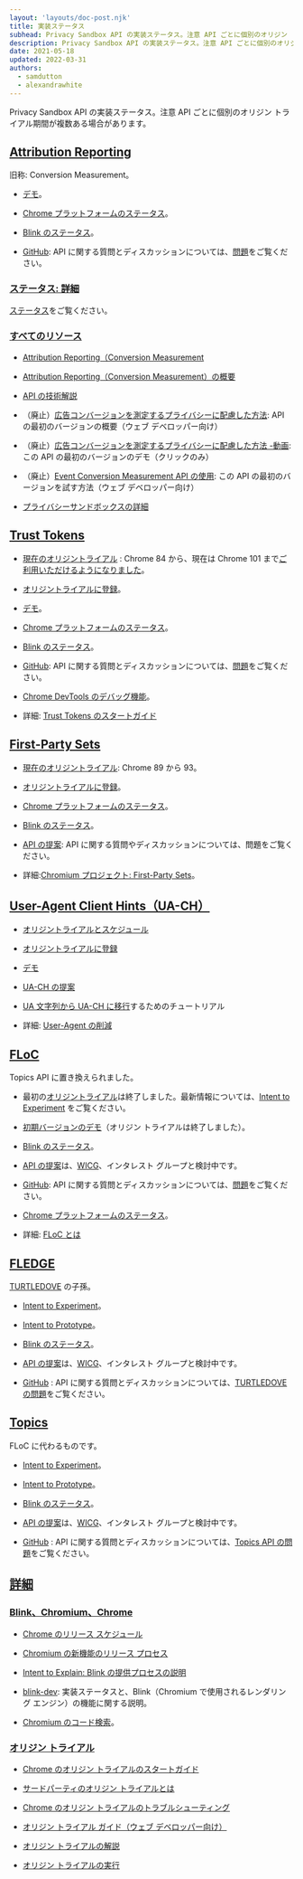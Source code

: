 ```yaml
---
layout: 'layouts/doc-post.njk'
title: 実装ステータス
subhead: Privacy Sandbox API の実装ステータス。注意 API ごとに個別のオリジン トライアル期間が複数ある場合があります。
description: Privacy Sandbox API の実装ステータス。注意 API ごとに個別のオリジン トライアル期間が複数ある場合があります。
date: 2021-05-18
updated: 2022-03-31
authors:
  - samdutton
  - alexandrawhite
---
```



Privacy Sandbox API の実装ステータス。注意 API ごとに個別のオリジン トライアル期間が複数ある場合があります。

## [Attribution Reporting](/docs/privacy-sandbox/status/#attribution-reporting)

旧称: Conversion Measurement。

- [デモ](https://goo.gle/demo-event-level-conversion-measurement-api)。

- [Chrome プラットフォームのステータス](https://www.chromestatus.com/features/6412002824028160)。

- [Blink のステータス](https://groups.google.com/a/chromium.org/g/blink-dev/search?q=attribution%20reporting)。

- [GitHub](https://github.com/WICG/conversion-measurement-api/): API に関する質問とディスカッションについては、[問題](https://github.com/WICG/conversion-measurement-api/issues)をご覧ください。

### [ステータス: 詳細](/docs/privacy-sandbox/status/#status-details)

[ステータス](/docs/privacy-sandbox/attribution-reporting/#status)をご覧ください。

### [すべてのリソース](/docs/privacy-sandbox/status/#all-resources)

- [Attribution Reporting（Conversion Measurement](/docs/privacy-sandbox/attribution-reporting/)

- [Attribution Reporting（Conversion Measurement）の概要](/docs/privacy-sandbox/attribution-reporting-introduction/)

- [API の技術解説](https://github.com/WICG/conversion-measurement-api/)

- （廃止）[広告コンバージョンを測定するプライバシーに配慮した方法](https://web.dev/conversion-measurement/): API の最初のバージョンの概要（ウェブ デベロッパー向け）

- （廃止）[広告コンバージョンを測定するプライバシーに配慮した方法 -動画](https://www.youtube.com/watch?v=jcDfOoWwZcM): この API の最初のバージョンのデモ（クリックのみ）

- （廃止）[Event Conversion Measurement API の使用](https://web.dev/using-conversion-measurement/): この API の最初のバージョンを試す方法（ウェブ デベロッパー向け）

- [プライバシーサンドボックスの詳細](https://web.dev/digging-into-the-privacy-sandbox)

## [Trust Tokens](/docs/privacy-sandbox/status/#trust-tokens)

- [現在のオリジントライアル](https://web.dev/origin-trials/) : Chrome 84 から、現在は Chrome 101 まで[ご利用いただけるようになりました](https://groups.google.com/a/chromium.org/g/blink-dev/c/lv2JQjDdyhM/m/lZ-Ri4fcAQAJ)。

- [オリジントライアルに登録](/origintrials/#/view_trial/2479231594867458049)。

- [デモ](https://trust-token-demo.glitch.me/)。

- [Chrome プラットフォームのステータス](https://www.chromestatus.com/feature/5078049450098688)。

- [Blink のステータス](https://groups.google.com/a/chromium.org/g/blink-dev/search?q=trust%25tokens)。

- [GitHub](https://github.com/WICG/trust-token-api): API に関する質問とディスカッションについては、[問題](https://github.com/WICG/trust-token-api/issues)をご覧ください。

- [Chrome DevTools のデバッグ機能](https://developers.google.com/web/updates/2021/01/devtools?utm_source=devtools#trust-token)。

- 詳細: [Trust Tokens のスタートガイド](https://web.dev/trust-tokens/)

## [First-Party Sets](/docs/privacy-sandbox/status/#first-party-sets)

- [現在のオリジントライアル](https://web.dev/origin-trials/): Chrome 89 から 93。

- [オリジントライアルに登録](/origintrials/#/view_trial/988540118207823873)。

- [Chrome プラットフォームのステータス](https://chromestatus.com/feature/5640066519007232)。

- [Blink のステータス](https://groups.google.com/a/chromium.org/g/blink-dev/search?q=first-party%20sets)。

- [API の提案](https://github.com/privacycg/first-party-sets): API に関する質問やディスカッションについては、問題をご覧ください。

- 詳細:[Chromium プロジェクト: First-Party Sets](https://www.chromium.org/updates/first-party-sets)。

## [User-Agent Client Hints（UA-CH）](/docs/privacy-sandbox/status/#user-agent-client-hints-ua-ch)

- [オリジントライアルとスケジュール](https://blog.chromium.org/2021/09/user-agent-reduction-origin-trial-and-dates.html)

- [オリジントライアルに登録](/origintrials/#/view_trial/-7123568710593282047)

- [デモ](https://uar-ot.glitch.me/)

- [UA-CH の提案](https://github.com/WICG/ua-client-hints)

- [UA 文字列から UA-CH に移行](https://web.dev/migrate-to-ua-ch/)するためのチュートリアル

- 詳細: [User-Agent の削減](/docs/privacy-sandbox/user-agent/)

## [FLoC](/docs/privacy-sandbox/status/#floc)

Topics API に置き換えられました。

- 最初の[オリジントライアル](https://web.dev/origin-trials)は終了しました。最新情報については、[Intent to Experiment](https://groups.google.com/a/chromium.org/g/blink-dev/c/MmijXrmwrJs) をご覧ください。

- [初期バージョンのデモ](https://floc.glitch.me/)（オリジン トライアルは終了しました）。

- [Blink のステータス](https://groups.google.com/a/chromium.org/g/blink-dev/search?q=floc)。

- [API の提案](https://github.com/WICG/floc)は、[WICG](https://www.w3.org/community/wicg/)、インタレスト グループと検討中です。

- [GitHub](https://github.com/WICG/floc): API に関する質問とディスカッションについては、[問題](https://github.com/WICG/floc/issues)をご覧ください。

- [Chrome プラットフォームのステータス](https://www.chromestatus.com/features/5710139774468096)。

- 詳細: [FLoC とは](https://web.dev/floc/)

## [FLEDGE](/docs/privacy-sandbox/status/#fledge)

[TURTLEDOVE](https://github.com/WICG/turtledove) の子孫。

- [Intent to Experiment](https://groups.google.com/a/chromium.org/g/blink-dev/c/0VmMSsDWsFg)。

- [Intent to Prototype](https://groups.google.com/a/chromium.org/g/blink-dev/c/w9hm8eQCmNI/m/LqT59250CAAJ)。

- [Blink のステータス](https://groups.google.com/a/chromium.org/g/blink-dev/search?q=fledge)。

- [API の提案](https://github.com/WICG/turtledove/blob/main/FLEDGE.md)は、[WICG](https://www.w3.org/community/wicg/)、インタレスト グループと検討中です。

- [GitHub](https://github.com/WICG/turtledove/blob/main/FLEDGE.md) : API に関する質問とディスカッションについては、[TURTLEDOVE の問題](https://github.com/WICG/turtledove/issues)をご覧ください。

## [Topics](/docs/privacy-sandbox/status/#topics)

FLoC に代わるものです。

- [Intent to Experiment](https://groups.google.com/a/chromium.org/g/blink-dev/c/oTwd6VwCwqs)。

- [Intent to Prototype](https://groups.google.com/a/chromium.org/g/blink-dev/c/59uTw_dxM3M/m/vF9lF9BVAgAJ)。

- [Blink のステータス](https://groups.google.com/a/chromium.org/g/blink-dev/search?q=%22topics%20api%22)。

- [API の提案](https://github.com/jkarlin/topics)は、[WICG](https://www.w3.org/community/wicg/)、インタレスト グループと検討中です。

- [GitHub](https://github.com/jkarlin/topics/blob/main/README.md) : API に関する質問とディスカッションについては、[Topics API の問題](https://github.com/jkarlin/topics/issues)をご覧ください。

## [詳細](/docs/privacy-sandbox/status/#find-out-more)

### [Blink、Chromium、Chrome](/docs/privacy-sandbox/status/#blink-chromium-and-chrome)

- [Chrome のリリース スケジュール](https://www.chromestatus.com/features/schedule)

- [Chromium の新機能のリリース プロセス](https://www.chromium.org/blink/launching-features)

- [Intent to Explain: Blink の提供プロセスの説明](https://www.youtube.com/watch?time_continue=291&v=y3EZx_b-7tk)

- [blink-dev](https://groups.google.com/a/chromium.org/g/blink-dev/): 実装ステータスと、Blink（Chromium で使用されるレンダリング エンジン）の機能に関する説明。

- [Chromium のコード検索](https://source.chromium.org/)。

### [オリジン トライアル](/docs/privacy-sandbox/status/#origin-trials)

- [Chrome のオリジン トライアルのスタートガイド](https://web.dev/origin-trials/)

- [サードパーティのオリジン トライアルとは](https://web.dev/third-party-origin-trials)

- [Chrome のオリジン トライアルのトラブルシューティング](/blog/origin-trial-troubleshooting/)

- [オリジン トライアル ガイド（ウェブ デベロッパー向け）](https://github.com/GoogleChrome/OriginTrials/blob/gh-pages/developer-guide.md)

- [オリジン トライアルの解説](https://github.com/GoogleChrome/OriginTrials/blob/gh-pages/explainer.md)

- [オリジン トライアルの実行](https://www.chromium.org/blink/origin-trials/running-an-origin-trial)
